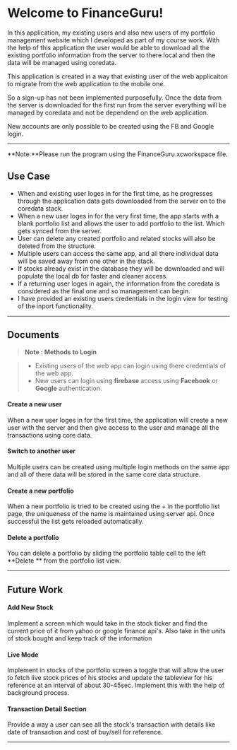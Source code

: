 Welcome to FinanceGuru!
===================

In this application, my existing users and also new users of my portfolio management  website which I developed as part of my course work. With the help of this application the user would be able to download all the existing portfolio information from the server to there local and then the data will be managed using coredata.

This application is created in a way that existing user of the web applicaiton to migrate from the web application to the mobile one.

So a sign-up has not been implemented purposefully. Once the data from the server is downloaded for the first run from the server everything will be managed by coredata and not be dependend on the web application.

New accounts are only possible to be created using the FB and Google login.


----------

**Note:**Please run the program using the FinanceGuru.xcworkspace file.


Use Case
-------------
- When and existing user loges in for the first time, as he progresses through the application data gets downloaded from the server on to the coredata stack.
- When a new user loges in for the very first time, the app starts with a blank portfolio list and allows the user to add portfolio to the list. Which gets synced from the server.
- User can delete any created portfolio and related stocks will also be deleted from the structure.
- Multiple users can access the same app, and all there individual data will be saved away from one other in the stack.
- If stocks already exist in the database they will be downloaded and will populate the local db for faster and cleaner access.
- If a returning user loges in again, the information from the coredata is considered as the final one and so management can begin. 
- I have provided an existing users credentials in the login view for testing of the inport functionality.


----------


Documents
-------------
> **Note : Methods to Login**

> - Existing users of the web app can login using there credentials of the web app.
> - New users can login using **firebase** access using **Facebook** or **Google** authentication.

#### <i class="icon-file"></i> Create a new user

When a new user loges in for the first time, the application will create a new user with the server and then give access to the user and manage all the transactions using core data.

#### <i class="icon-folder-open"></i> Switch to another user

Multiple users can be created using multiple login methods on the same app and all of there data will be stored in the same core data structure.

#### <i class="icon-file"></i> Create a new portfolio

When a new portfolio is tried to be created using the + in the portfolio list page, the uniqueness of the name is maintained using server api. Once successful the list gets reloaded automatically.

#### <i class="icon-trash"></i> Delete a portfolio

You can delete a portfolio by sliding the portfolio table cell to the left <i class="icon-trash"></i> **Delete ** from the portfolio list view.

----------


Future Work
-------------
#### <i class="icon-file"></i> Add New Stock

Implement a screen which would take in the stock ticker and find the current price of it from yahoo or google finance api's. Also take in the units of stock bought and keep track of the information

#### <i class="icon-file"></i> Live Mode

Implement in stocks of the portfolio screen a toggle that will allow the user to fetch live stock prices of his stocks and update the tableview for his reference at an interval of about 30-45sec. Implement this with the help of background process.

#### <i class="icon-file"></i> Transaction Detail Section

Provide a way a user can see all the stock's transaction with details like date of transaction and cost of buy/sell for reference.

----------
